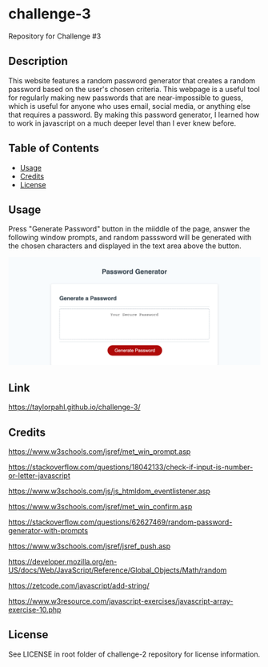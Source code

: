 # challenge-3
Repository for Challenge #3

## Description

This website features a random password generator that creates a random password based on the user's chosen criteria. This webpage is a useful tool for regularly making new passwords that are near-impossible to guess, which is useful for anyone who uses email, social media, or anything else that requires a password. By making this password generator, I learned how to work in javascript on a much deeper level than I ever knew before.

## Table of Contents

- [Usage](#usage)
- [Credits](#credits)
- [License](#license)

## Usage

Press "Generate Password" button in the miiddle of the page, answer the following window prompts, and random passsword will be generated with the chosen characters and displayed in the text area above the button.

![image](Assets/images/taylorpahl.github.io_challenge-3_(1).png)

## Link

https://taylorpahl.github.io/challenge-3/

## Credits

https://www.w3schools.com/jsref/met_win_prompt.asp

https://stackoverflow.com/questions/18042133/check-if-input-is-number-or-letter-javascript

https://www.w3schools.com/js/js_htmldom_eventlistener.asp

https://www.w3schools.com/jsref/met_win_confirm.asp

https://stackoverflow.com/questions/62627469/random-password-generator-with-prompts

https://www.w3schools.com/jsref/jsref_push.asp

https://developer.mozilla.org/en-US/docs/Web/JavaScript/Reference/Global_Objects/Math/random

https://zetcode.com/javascript/add-string/

https://www.w3resource.com/javascript-exercises/javascript-array-exercise-10.php

## License

See LICENSE in root folder of challenge-2 repository for license information.
